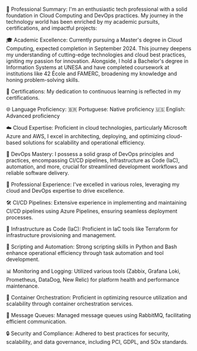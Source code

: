 🚀 Professional Summary:
I'm an enthusiastic tech professional with a solid foundation in Cloud Computing and DevOps practices. My journey in the technology world has been enriched by my academic pursuits, certifications, and impactful projects:

🎓 Academic Excellence: Currently pursuing a Master's degree in Cloud Computing, expected completion in September 2024. This journey deepens my understanding of cutting-edge technologies and cloud best practices, igniting my passion for innovation. Alongside, I hold a Bachelor's degree in Information Systems at UNESA and have completed coursework at institutions like 42 École and FAMERC, broadening my knowledge and honing problem-solving skills.

📜 Certifications: My dedication to continuous learning is reflected in my certifications.

🌐 Language Proficiency:
🇧🇷 Portuguese: Native proficiency
🇺🇸 English: Advanced proficiency

☁️ Cloud Expertise: Proficient in cloud technologies, particularly Microsoft Azure and AWS, I excel in architecting, deploying, and optimizing cloud-based solutions for scalability and operational efficiency.

🔧 DevOps Mastery: I possess a solid grasp of DevOps principles and practices, encompassing CI/CD pipelines, Infrastructure as Code (IaC), automation, and more, crucial for streamlined development workflows and reliable software delivery.

💼 Professional Experience: I've excelled in various roles, leveraging my cloud and DevOps expertise to drive excellence.

🛠️ CI/CD Pipelines: Extensive experience in implementing and maintaining CI/CD pipelines using Azure Pipelines, ensuring seamless deployment processes.

📜 Infrastructure as Code (IaC): Proficient in IaC tools like Terraform for infrastructure provisioning and management.

🔌 Scripting and Automation: Strong scripting skills in Python and Bash enhance operational efficiency through task automation and tool development.

📊 Monitoring and Logging: Utilized various tools (Zabbix, Grafana Loki, Prometheus, DataDog, New Relic) for platform health and performance maintenance.

🐳 Container Orchestration: Proficient in optimizing resource utilization and scalability through container orchestration services.

💌 Message Queues: Managed message queues using RabbitMQ, facilitating efficient communication.

🔒 Security and Compliance: Adhered to best practices for security, scalability, and data governance, including PCI, GDPL, and SOx standards.
